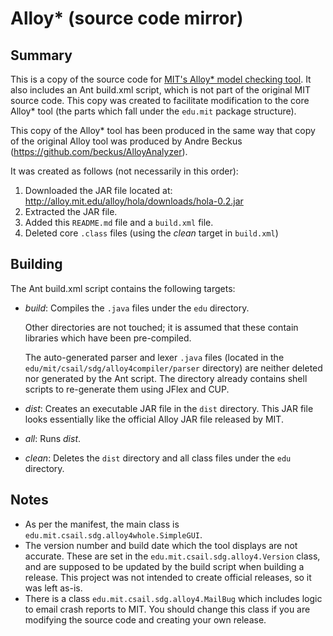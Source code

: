 Alloy* (source code mirror)
===================================

Summary
-------
This is a copy of the source code for [MIT's Alloy* model checking tool](http://alloy.mit.edu/alloy/hola/).
It also includes an Ant build.xml script, which is not part of the original MIT source code.
This copy was created to facilitate modification to the core Alloy* tool (the parts which fall
under the `edu.mit` package structure). 

This copy of the Alloy* tool has been produced in the same way that copy of the original Alloy tool was produced by Andre Beckus (https://github.com/beckus/AlloyAnalyzer).

It was created as follows (not necessarily in this order):

1. Downloaded the JAR file located at: http://alloy.mit.edu/alloy/hola/downloads/hola-0.2.jar
2. Extracted the JAR file.
3. Added this `README.md` file and a `build.xml` file.
3. Deleted core `.class` files (using the _clean_ target in `build.xml`)

Building
--------
The Ant build.xml script contains the following targets:

-   _build_: Compiles the `.java` files under the `edu` directory.

    Other directories are not touched; it is assumed that these contain libraries
    which have been pre-compiled.

    The auto-generated parser and lexer `.java` files (located in the `edu/mit/csail/sdg/alloy4compiler/parser` directory)
    are neither deleted nor generated by the Ant script.  The directory already contains shell scripts
    to re-generate them using JFlex and CUP.
-   _dist_: Creates an executable JAR file in the `dist` directory.  This JAR file looks essentially like the official
    Alloy JAR file released by MIT.
-   _all_: Runs _dist_.
-   _clean_: Deletes the `dist` directory and all class files under the `edu` directory.

Notes
-----

-   As per the manifest, the main class is `edu.mit.csail.sdg.alloy4whole.SimpleGUI`.
-   The version number and build date which the tool displays are not accurate.
    These are set in the `edu.mit.csail.sdg.alloy4.Version` class, and are supposed to be
    updated by the build script when building a release.
    This project was not intended to create official releases, so it was left as-is.
-   There is a class `edu.mit.csail.sdg.alloy4.MailBug` which includes logic to email
    crash reports to MIT.  You should change this class if you are modifying the source code
    and creating your own release.

